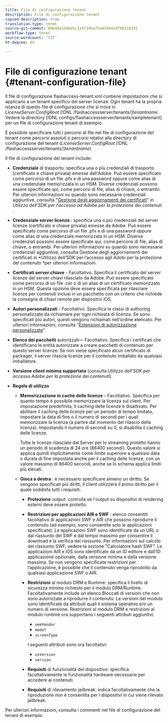 ```yaml
---
title: File di configurazione tenant
description: File di configurazione tenant
copied-description: true
translation-type: tm+mt
source-git-commit: 89bdda1d4bd5c126f19ba75a819942df901183d1
workflow-type: tm+mt
source-wordcount: '727'
ht-degree: 0%

---
```



# File di configurazione tenant {#tenant-configuration-file}

Il file di configurazione flashaccess-tenant.xml contiene impostazioni che si applicano a un tenant specifico del server licenze. Ogni tenant ha la propria istanza di questo file di configurazione che si trova in *LicenseServer.ConfigRoot* [!DNL /flashaccessserver/tenants/]*tenantname*. Vedere la directory [!DNL configs/flashaccessserver/tenants/sampletenant] per un file di configurazione tenant di esempio.

È possibile specificare tutti i percorsi di file nel file di configurazione del tenant come percorsi assoluti o percorsi relativi alla directory di configurazione del tenant (*LicenseServer.ConfigRoot* [!DNL /flashaccessserver/tenants/]*tenantname*).

Il file di configurazione del tenant include:

* **Credenziale**  di trasporto: specifica una o più credenziali di trasporto (certificato e chiave privata) emesse dall&#39;Adobe. Può essere specificato come percorso di un file .pfx e di una password oppure come alias di una credenziale memorizzata in un HSM. Diverse credenziali possono essere specificate qui, come percorsi di file, alias di chiave, o entrambi. Per ulteriori informazioni su quando sono necessarie credenziali aggiuntive, consulta &quot;[Gestione degli aggiornamenti dei certificati](../../aaxs-protecting-content/content-implementing-the-license-server/content-handling-cert-updates.md)&quot; in *Utilizzo dell’SDK per l’accesso ad Adobe per la protezione dei contenuti* .
* **Credenziale server licenze** : specifica una o più credenziali del server licenze (certificato e chiave privata) emesse da Adobe. Può essere specificato come percorso di un file .pfx e di una password oppure come alias di una credenziale memorizzata in un HSM. Diverse credenziali possono essere specificate qui, come percorsi di file, alias di chiave, o entrambi. Per ulteriori informazioni su quando sono necessarie credenziali aggiuntive, consulta Gestione degli aggiornamenti dei certificati in *Utilizzo dell’SDK per l’accesso agli Adobi per la protezione del contenuto *per ulteriori informazioni.
* **Certificati server chiave**  - Facoltativo. Specifica il certificato del server licenze del server chiavi rilasciato da Adobe. Può essere specificato come percorso di un file .cer o di un alias di un certificato memorizzato in un HSM. Questa opzione deve essere specificata per rilasciare licenze per contenuti inclusi in un pacchetto con un criterio che richiede la consegna di chiavi remote per dispositivi iOS.
* **Autori personalizzati**  - Facoltativo. Specifica le classi di authoring personalizzate da richiamare per ogni richiesta di licenza. Se sono specificati più autori, questi vengono richiamati nell’ordine elencato. Per ulteriori informazioni, consulta &quot;[Estensioni di autorizzazione personalizzate](../../aaxs-protected-streaming/custom-authorization-extensions.md)&quot;.
* **Elenco dei pacchetti**  autorizzati— Facoltativo. Specifica i certificati che identificano le entità autorizzate a creare pacchetti di contenuto per questo server licenze. Se non viene specificato alcun certificato di packager, il server rilascia licenze per il contenuto imballato da qualsiasi imballatore.
* **Versione client minima supportata**  (consulta  *Utilizzo dell’SDK per accesso Adobe per la protezione dei contenuti*).
* **Regole di utilizzo**

   * **Memorizzazione in cache delle licenze**  - Facoltativo. Specifica per quanto tempo è possibile memorizzare la licenza sul client. Per impostazione predefinita, il caching delle licenze è disattivato. Per abilitare il caching delle licenze per un periodo di tempo limitato, impostare la data di fine o il numero di secondi per i quali memorizzare la licenza (a partire dal momento del rilascio della licenza). Impostando il numero di secondi su 0, si disabilita il caching delle licenze.

      Tutte le licenze rilasciate dal Server per lo streaming protetto hanno un periodo di scadenza di 24 ore (86400 secondi). Questo valore si applica quindi implicitamente come limite superiore a qualsiasi data o durata di fine impostata anche per il caching delle licenze, con un valore massimo di 86400 secondi, anche se lo schema applica limiti più elevati.

   * **Gioca a destra** : è necessario specificare almeno un diritto. Se vengono specificati più diritti, il client utilizzerà il primo diritto per il quale soddisfa tutti i requisiti.

      * **Protezione**  output: controlla se l&#39;output su dispositivi di rendering esterni deve essere protetto.
      * **Restrizioni per applicazioni AIR e SWF** : elenco consentiti facoltativo di applicazioni SWF e AIR che possono riprodurre il contenuto (ad esempio, sono consentite solo le applicazioni specificate). Le applicazioni SWF sono identificate da un URL o dal riassunto del SWF e dal tempo massimo per consentire il download e la verifica del riassunto. Per informazioni sul calcolo del riassunto SWF, vedere la sezione &quot;Calcolatore hash SWF&quot;. Le applicazioni AIR e iOS sono identificate da un ID editore e dall’ID applicazione opzionale, dalla versione minima e dalla versione massima. Se non vengono specificate restrizioni per l’applicazione, è possibile che il contenuto venga riprodotto da qualsiasi applicazione SWF o AIR.
      * **Restrizioni**  al modulo DRM e Runtime: specifica il livello di sicurezza minimo richiesto per il modulo DRM/Runtime. Facoltativamente include un elenco Bloccati di versioni che non sono autorizzate a riprodurre il contenuto. Le versioni del modulo sono identificate da attributi quali il sistema operativo e/o un numero di versione. Restrizioni al modulo DRM e restrizioni al modulo runtime ora supportano i seguenti attributi aggiuntivi:

         * `oemVendor`
         * `model`
         * `screenType`

         I seguenti attributi sono ora facoltativi:

         * `osVersion`
         * `version`
      * **Requisiti**  di funzionalità del dispositivo: specifica facoltativamente le funzionalità hardware necessarie per accedere ai contenuti.
      * **Requisiti**  di rilevamento jailbreak: indica facoltativamente che la riproduzione non è consentita per i dispositivi in cui viene rilevato jailbreak.



Per ulteriori informazioni, consulta i commenti nel file di configurazione del tenant di esempio.
